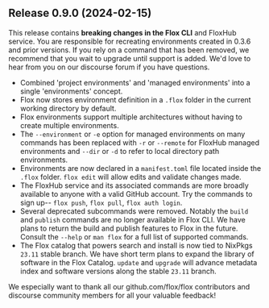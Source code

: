 ## Release 0.9.0 (2024-02-15)

This release contains **breaking changes in the Flox CLI** and FloxHub service. You are responsible for recreating environments created in 0.3.6 and prior versions. If you rely on a command that has been removed, we recommend that you wait to upgrade until support is added. We'd love to hear from you on our discourse forum if you have questions.

 - Combined 'project environments' and 'managed environments' into a single 'environments' concept.
 - Flox now stores environment definition in a `.flox` folder in the current working directory by default.
 - Flox environments support multiple architectures without having to create multiple environments. 
 - The `--environment` or `-e` option for managed environments on many commands has been replaced with `-r` or `--remote` for FloxHub managed environments and `--dir` or `-d` to refer to local directory path environments.
 - Environments are now declared in a `manifest.toml` file located inside the `.flox` folder. `flox edit` will allow edits and validate changes made.
 - The FloxHub service and its associated commands are more broadly available to anyone with a valid GitHub account. Try the commands to sign up-- `flox push`, `flox pull`, `flox auth login`.
 - Several deprecated subcommands were removed. Notably the `build` and `publish` commands are no longer available in Flox CLI. We have plans to return the build and publish features to Flox in the future. Consult the `--help` or `man flox` for a full list of supported commands.
 - The Flox catalog that powers search and install is now tied to NixPkgs `23.11` stable branch. We have short term plans to expand the library of software in the Flox Catalog. `update` and `upgrade` will advance metadata index and software versions along the stable `23.11` branch.

We especially want to thank all our github.com/flox/flox contributors and
discourse community members for all your valuable feedback!
